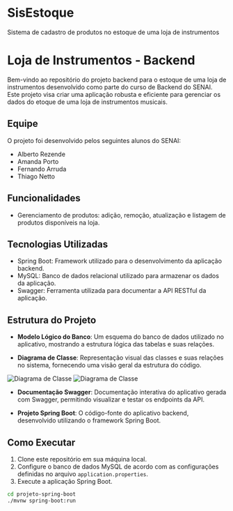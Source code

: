 # SisEstoque
Sistema de cadastro de produtos no estoque de uma loja de instrumentos
# Loja de Instrumentos - Backend

Bem-vindo ao repositório do projeto backend para o estoque de uma loja de instrumentos desenvolvido como parte do curso de Backend do SENAI. Este projeto visa criar uma aplicação robusta e eficiente para gerenciar os dados do etoque de uma loja de instrumentos musicais.

## Equipe

O projeto foi desenvolvido pelos seguintes alunos do SENAI:
- Alberto Rezende
- Amanda Porto
- Fernando Arruda
- Thiago Netto

## Funcionalidades

- Gerenciamento de produtos: adição, remoção, atualização e listagem de produtos disponíveis na loja.

## Tecnologias Utilizadas

- Spring Boot: Framework utilizado para o desenvolvimento da aplicação backend.
- MySQL: Banco de dados relacional utilizado para armazenar os dados da aplicação.
- Swagger: Ferramenta utilizada para documentar a API RESTful da aplicação.

## Estrutura do Projeto

- **Modelo Lógico do Banco**: Um esquema do banco de dados utilizado no aplicativo, mostrando a estrutura lógica das tabelas e suas relações.

- **Diagrama de Classe**: Representação visual das classes e suas relações no sistema, fornecendo uma visão geral da estrutura do código.

![Diagrama de Classe](https://i.ibb.co/y8j2RTS/diagrama1.png)
![Diagrama de Classe](https://i.ibb.co/QKRmvLq/digrama2.png)

- **Documentação Swagger**: Documentação interativa do aplicativo gerada com Swagger, permitindo visualizar e testar os endpoints da API.

- **Projeto Spring Boot**: O código-fonte do aplicativo backend, desenvolvido utilizando o framework Spring Boot.

## Como Executar

1. Clone este repositório em sua máquina local.
2. Configure o banco de dados MySQL de acordo com as configurações definidas no arquivo `application.properties`.
3. Execute a aplicação Spring Boot.

```bash
cd projeto-spring-boot
./mvnw spring-boot:run
